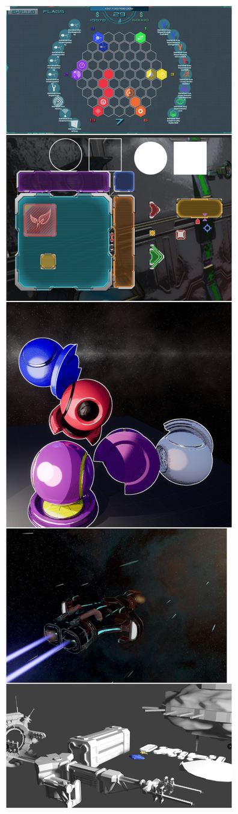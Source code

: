 
<img src="../../../images/starsend/gui.jpg" alt="image" style="max-width:600px;">
<img src="../../../images/starsend/gui.png" alt="image" style="max-width:600px;">
<img src="../../../images/starsend/shaders.jpg" alt="image" style="max-width:600px;">
<img src="../../../images/starsend/ship2.png" alt="image" style="max-width:600px;">
<img src="../../../images/starsend/station components.png" alt="image" style="max-width:600px;">